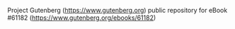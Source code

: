 Project Gutenberg (https://www.gutenberg.org) public repository for eBook #61182 (https://www.gutenberg.org/ebooks/61182)
